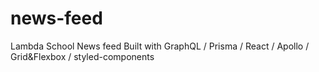 # news-feed
Lambda School News feed
Built with GraphQL / Prisma / React / Apollo / Grid&Flexbox / styled-components

